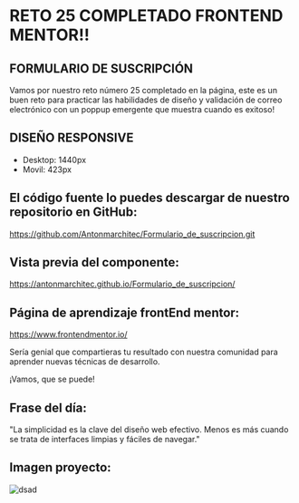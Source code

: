 # RETO 25 COMPLETADO FRONTEND MENTOR!!

## FORMULARIO DE SUSCRIPCIÓN
Vamos por nuestro reto número 25 completado en la página, este es un buen reto para practicar las habilidades de diseño y validación de correo electrónico con un poppup emergente que muestra cuando es exitoso!

## DISEÑO RESPONSIVE
- Desktop: 1440px
- Movil: 423px

## El código fuente lo puedes descargar de nuestro repositorio en GitHub:
https://github.com/Antonmarchitec/Formulario_de_suscripcion.git

## Vista previa del componente:
https://antonmarchitec.github.io/Formulario_de_suscripcion/

## Página de aprendizaje frontEnd mentor:
https://www.frontendmentor.io/

Sería genial que compartieras tu resultado con nuestra comunidad para aprender nuevas técnicas de desarrollo.

¡Vamos, que se puede!

## Frase del día:
"La simplicidad es la clave del diseño web efectivo. Menos es más cuando se trata de interfaces limpias y fáciles de navegar."

## Imagen proyecto:
![dsad](https://github.com/Antonmarchitec/Formulario_de_suscripcion/assets/70084380/31839c25-1c8b-4eb7-95e4-ef4a621cda73)